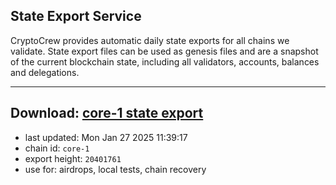 ## State Export Service
CryptoCrew provides automatic daily state exports for all chains we validate. State export files can be used as genesis files and are a snapshot of the current blockchain state, including all validators, accounts, balances and delegations.

---
**Download: [core-1 state export](https://dl-eu2.ccvalidators.com/SERVICE/persistence/core-1_export_20401761.json)**
---

- last updated: Mon Jan 27 2025 11:39:17
- chain id: `core-1`
- export height: `20401761`
- use for: airdrops, local tests, chain recovery
